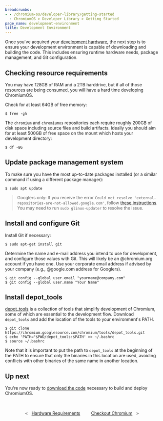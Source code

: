```yaml
---
breadcrumbs:
- - /chromium-os/developer-library/getting-started
  - ChromiumOS > Developer Library > Getting Started
page_name: development-environment
title: Development Environment
---
```


Once you've acquired your
[development hardware](/chromium-os/developer-library/getting-started/hardware-requirements),
the next step is to ensure your development environment is capable of
downloading and building the code. This includes ensuring runtime hardware
needs, package management, and Git configuration.

## Checking resource requirements

You may have 128GB of RAM and a 2TB harddrive, but if all of those resources are
being consumed, you will have a hard time developing ChromiumOS.

Check for at least 64GB of free memory:

```
$ free -gh
```

The `chromium` and `chromiumos` repositories each require roughly 200GB of disk
space including source files and build artifacts. Ideally you should aim for at
least 500GB of free space on the mount which hosts your development directory:

```
$ df -BG
```

## Update package management system

To make sure you have the most up-to-date packages installed (or a similar
command if using a different package manager):

```
$ sudo apt update
```

> Googlers only: If you receive the error `Could not resolve
> 'external-repositories-are-not-allowed.google.com'`, follow
> [these instructions](https://support.google.com/techstop/answer/3272365?hl=en).
> You may need to run `sudo glinux-updater` to resolve the issue.

## Install and configure Git

Install Git if necessary:

```
$ sudo apt-get install git
```

Determine the name and e-mail address you intend to use for development, and
configure those values with Git. This will likely be an @chromium.org account if
you have one. Use your corporate email address if advised by your company (e.g.,
@google.com address for Googlers).

```
$ git config --global user.email "yourname@company.com"
$ git config --global user.name "Your Name"
```

## Install depot_tools

<a
href="https://commondatastorage.googleapis.com/chrome-infra-docs/flat/depot_tools/docs/html/depot_tools.html"
target="_blank">depot_tools</a> is a collection of tools that simplify
development of Chromium, some of which are essential to the development flow.
Download `depot_tools` and add the location of the tools to your environment's
PATH.

```
$ git clone https://chromium.googlesource.com/chromium/tools/depot_tools.git
$ echo 'PATH="$PWD/depot_tools:$PATH' >> ~/.bashrc
$ source ~/.bashrc
```

Note that it is important to put the path to `depot_tools` at the beginning of the
PATH to ensure that only the binaries in this location are used, avoiding
conflicts with other binaries of the same name in another location.

## Up next

You're now ready to [download the
code](/chromium-os/developer-library/getting-started/checkout-chromium) necessary to
build and deploy ChromiumOS.

<div style="text-align: center; margin: 3rem 0 1rem 0;">
  <div style="margin: 0 1rem; display: inline-block;">
    <span style="margin-right: 0.5rem;"><</span>
    <a href="/chromium-os/developer-library/getting-started/hardware-requirements">Hardware Requirements</a>
  </div>
  <div style="margin: 0 1rem; display: inline-block;">
    <a href="/chromium-os/developer-library/getting-started/checkout-chromium">Checkout Chromium</a>
    <span style="margin-left: 0.5rem;">></span>
  </div>
</div>
